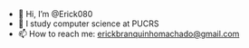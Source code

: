 - 👋 Hi, I’m @Erick080
- 👀 I study computer science at PUCRS
- 📫 How to reach me: erickbranquinhomachado@gmail.com

<!---
Erick080/Erick080 is a ✨ special ✨ repository because its `README.md` (this file) appears on your GitHub profile.
You can click the Preview link to take a look at your changes.
--->
